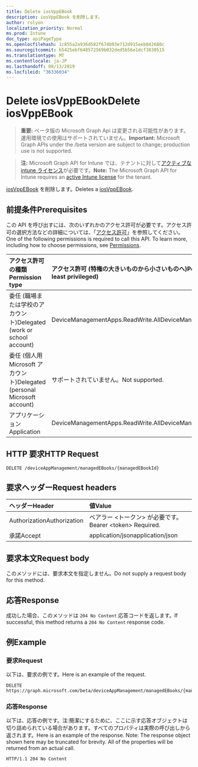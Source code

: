 ```yaml
---
title: Delete iosVppEBook
description: iosVppEBook を削除します。
author: rolyon
localization_priority: Normal
ms.prod: Intune
doc_type: apiPageType
ms.openlocfilehash: 1c855a2a936d582f674b93e712d915eeb042680c
ms.sourcegitcommit: b5425ebf648572569b032ded5b56e1dcf3830515
ms.translationtype: MT
ms.contentlocale: ja-JP
ms.lasthandoff: 08/13/2019
ms.locfileid: "36336034"
---
```

# <a name="delete-iosvppebook"></a><span data-ttu-id="0c9bc-103">Delete iosVppEBook</span><span class="sxs-lookup"><span data-stu-id="0c9bc-103">Delete iosVppEBook</span></span>

> <span data-ttu-id="0c9bc-104">**重要:** ベータ版の Microsoft Graph Api は変更される可能性があります。運用環境での使用はサポートされていません。</span><span class="sxs-lookup"><span data-stu-id="0c9bc-104">**Important:** Microsoft Graph APIs under the /beta version are subject to change; production use is not supported.</span></span>

> <span data-ttu-id="0c9bc-105">**注:** Microsoft Graph API for Intune では、テナントに対して[アクティブな intune ライセンス](https://go.microsoft.com/fwlink/?linkid=839381)が必要です。</span><span class="sxs-lookup"><span data-stu-id="0c9bc-105">**Note:** The Microsoft Graph API for Intune requires an [active Intune license](https://go.microsoft.com/fwlink/?linkid=839381) for the tenant.</span></span>

<span data-ttu-id="0c9bc-106">[iosVppEBook](../resources/intune-books-iosvppebook.md) を削除します。</span><span class="sxs-lookup"><span data-stu-id="0c9bc-106">Deletes a [iosVppEBook](../resources/intune-books-iosvppebook.md).</span></span>

## <a name="prerequisites"></a><span data-ttu-id="0c9bc-107">前提条件</span><span class="sxs-lookup"><span data-stu-id="0c9bc-107">Prerequisites</span></span>
<span data-ttu-id="0c9bc-p101">この API を呼び出すには、次のいずれかのアクセス許可が必要です。アクセス許可の選択方法などの詳細については、「[アクセス許可](/graph/permissions-reference)」を参照してください。</span><span class="sxs-lookup"><span data-stu-id="0c9bc-p101">One of the following permissions is required to call this API. To learn more, including how to choose permissions, see [Permissions](/graph/permissions-reference).</span></span>

|<span data-ttu-id="0c9bc-110">アクセス許可の種類</span><span class="sxs-lookup"><span data-stu-id="0c9bc-110">Permission type</span></span>|<span data-ttu-id="0c9bc-111">アクセス許可 (特権の大きいものから小さいものへ)</span><span class="sxs-lookup"><span data-stu-id="0c9bc-111">Permissions (from most to least privileged)</span></span>|
|:---|:---|
|<span data-ttu-id="0c9bc-112">委任 (職場または学校のアカウント)</span><span class="sxs-lookup"><span data-stu-id="0c9bc-112">Delegated (work or school account)</span></span>|<span data-ttu-id="0c9bc-113">DeviceManagementApps.ReadWrite.All</span><span class="sxs-lookup"><span data-stu-id="0c9bc-113">DeviceManagementApps.ReadWrite.All</span></span>|
|<span data-ttu-id="0c9bc-114">委任 (個人用 Microsoft アカウント)</span><span class="sxs-lookup"><span data-stu-id="0c9bc-114">Delegated (personal Microsoft account)</span></span>|<span data-ttu-id="0c9bc-115">サポートされていません。</span><span class="sxs-lookup"><span data-stu-id="0c9bc-115">Not supported.</span></span>|
|<span data-ttu-id="0c9bc-116">アプリケーション</span><span class="sxs-lookup"><span data-stu-id="0c9bc-116">Application</span></span>|<span data-ttu-id="0c9bc-117">DeviceManagementApps.ReadWrite.All</span><span class="sxs-lookup"><span data-stu-id="0c9bc-117">DeviceManagementApps.ReadWrite.All</span></span>|

## <a name="http-request"></a><span data-ttu-id="0c9bc-118">HTTP 要求</span><span class="sxs-lookup"><span data-stu-id="0c9bc-118">HTTP Request</span></span>
<!-- {
  "blockType": "ignored"
}
-->
``` http
DELETE /deviceAppManagement/managedEBooks/{managedEBookId}
```

## <a name="request-headers"></a><span data-ttu-id="0c9bc-119">要求ヘッダー</span><span class="sxs-lookup"><span data-stu-id="0c9bc-119">Request headers</span></span>
|<span data-ttu-id="0c9bc-120">ヘッダー</span><span class="sxs-lookup"><span data-stu-id="0c9bc-120">Header</span></span>|<span data-ttu-id="0c9bc-121">値</span><span class="sxs-lookup"><span data-stu-id="0c9bc-121">Value</span></span>|
|:---|:---|
|<span data-ttu-id="0c9bc-122">Authorization</span><span class="sxs-lookup"><span data-stu-id="0c9bc-122">Authorization</span></span>|<span data-ttu-id="0c9bc-123">ベアラー &lt;トークン&gt; が必要です。</span><span class="sxs-lookup"><span data-stu-id="0c9bc-123">Bearer &lt;token&gt; Required.</span></span>|
|<span data-ttu-id="0c9bc-124">承諾</span><span class="sxs-lookup"><span data-stu-id="0c9bc-124">Accept</span></span>|<span data-ttu-id="0c9bc-125">application/json</span><span class="sxs-lookup"><span data-stu-id="0c9bc-125">application/json</span></span>|

## <a name="request-body"></a><span data-ttu-id="0c9bc-126">要求本文</span><span class="sxs-lookup"><span data-stu-id="0c9bc-126">Request body</span></span>
<span data-ttu-id="0c9bc-127">このメソッドには、要求本文を指定しません。</span><span class="sxs-lookup"><span data-stu-id="0c9bc-127">Do not supply a request body for this method.</span></span>

## <a name="response"></a><span data-ttu-id="0c9bc-128">応答</span><span class="sxs-lookup"><span data-stu-id="0c9bc-128">Response</span></span>
<span data-ttu-id="0c9bc-129">成功した場合、このメソッドは `204 No Content` 応答コードを返します。</span><span class="sxs-lookup"><span data-stu-id="0c9bc-129">If successful, this method returns a `204 No Content` response code.</span></span>

## <a name="example"></a><span data-ttu-id="0c9bc-130">例</span><span class="sxs-lookup"><span data-stu-id="0c9bc-130">Example</span></span>

### <a name="request"></a><span data-ttu-id="0c9bc-131">要求</span><span class="sxs-lookup"><span data-stu-id="0c9bc-131">Request</span></span>
<span data-ttu-id="0c9bc-132">以下は、要求の例です。</span><span class="sxs-lookup"><span data-stu-id="0c9bc-132">Here is an example of the request.</span></span>
``` http
DELETE https://graph.microsoft.com/beta/deviceAppManagement/managedEBooks/{managedEBookId}
```

### <a name="response"></a><span data-ttu-id="0c9bc-133">応答</span><span class="sxs-lookup"><span data-stu-id="0c9bc-133">Response</span></span>
<span data-ttu-id="0c9bc-p102">以下は、応答の例です。注:簡潔にするために、ここに示す応答オブジェクトは切り詰められている場合があります。すべてのプロパティは実際の呼び出しから返されます。</span><span class="sxs-lookup"><span data-stu-id="0c9bc-p102">Here is an example of the response. Note: The response object shown here may be truncated for brevity. All of the properties will be returned from an actual call.</span></span>
``` http
HTTP/1.1 204 No Content
```







